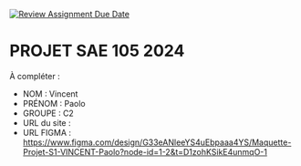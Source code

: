 [![Review Assignment Due Date](https://classroom.github.com/assets/deadline-readme-button-22041afd0340ce965d47ae6ef1cefeee28c7c493a6346c4f15d667ab976d596c.svg)](https://classroom.github.com/a/tqlspz30)
# PROJET SAE 105 2024

À compléter :

- NOM : Vincent
- PRÉNOM : Paolo
- GROUPE : C2
- URL du site :
- URL FIGMA : https://www.figma.com/design/G33eANleeYS4uEbpaaa4YS/Maquette-Projet-S1-VINCENT-Paolo?node-id=1-2&t=D1zohKSikE4unmqO-1
